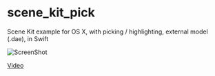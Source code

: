 scene_kit_pick
==============

Scene Kit example for OS X, with picking / highlighting, external model (.dae), in Swift

![ScreenShot](https://raw.github.com/i-schuetz/scene_kit_pick/master/sc.png)

[Video](https://www.youtube.com/watch?v=leiSh2U5Asg)
